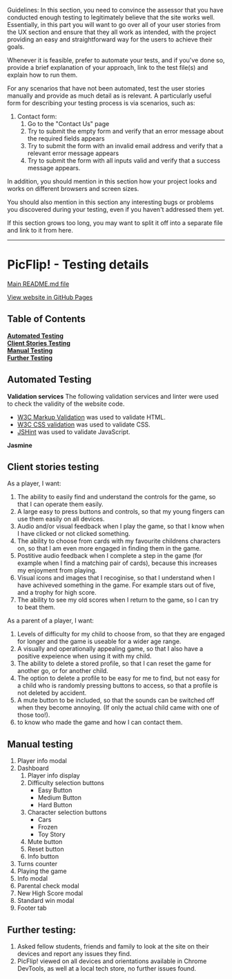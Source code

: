 Guidelines: 
In this section, you need to convince the assessor that you have conducted enough testing to legitimately believe that the site works well. 
Essentially, in this part you will want to go over all of your user stories from the UX section and ensure that they all work as intended, 
with the project providing an easy and straightforward way for the users to achieve their goals.

Whenever it is feasible, prefer to automate your tests, and if you've done so, provide a brief explanation of your approach, link to the 
test file(s) and explain how to run them.

For any scenarios that have not been automated, test the user stories manually and provide as much detail as is relevant. A particularly 
useful form for describing your testing process is via scenarios, such as:

1. Contact form:
    1. Go to the "Contact Us" page
    2. Try to submit the empty form and verify that an error message about the required fields appears
    3. Try to submit the form with an invalid email address and verify that a relevant error message appears
    4. Try to submit the form with all inputs valid and verify that a success message appears.

In addition, you should mention in this section how your project looks and works on different browsers and screen sizes.

You should also mention in this section any interesting bugs or problems you discovered during your testing, even if you haven't addressed them yet.

If this section grows too long, you may want to split it off into a separate file and link to it from here.

----

# PicFlip! - Testing details

[Main README.md file](README.md)

[View website in GitHub Pages](https://ajgreaves.github.io/picflip/)

## Table of Contents

[**Automated Testing**](#automated-testing)<br>
[**Client Stories Testing**](#client-stories-testing)<br>
[**Manual Testing**](#manual-testing)<br>
[**Further Testing**](#further-testing)<br>

## Automated Testing

**Validation services**
The following validation services and linter were used to check the validity of the website code.
- [W3C Markup Validation]( https://validator.w3.org/) was used to validate HTML.
- [W3C CSS validation](https://jigsaw.w3.org/css-validator/) was used to validate CSS.
- [JSHint](https://jshint.com/) was used to validate JavaScript.

**Jasmine**


## Client stories testing

As a player, I want:
1. The ability to easily find and understand the controls for the game, so that I can operate them easily. 
2. A large easy to press buttons and controls, so that my young fingers can use them easily on all devices.
3. Audio and/or visual feedback when I play the game, so that I know when I have clicked or not clicked something.
4. The ability to choose from cards with my favourite childrens characters on, so that I am even more engaged in finding them in the game.
5. Postitive audio feedback when I complete a step in the game (for example when I find a matching pair of cards), because this increases my enjoyment from playing.
6. Visual icons and images that I recoginise, so that I understand when I have achiveved something in the game. For example stars out of five, and a trophy for high score.
7. The ability to see my old scores when I return to the game, so I can try to beat them.

As a parent of a player, I want:
1. Levels of difficulty for my child to choose from, so that they are engaged for longer and the game is useable for a wider age range.
2. A visually and operationally appealing game, so that I also have a positive expeience when using it with my child.
3. The ability to delete a stored profile, so that I can reset the game for another go, or for another child. 
4. The option to delete a profile to be easy for me to find, but not easy for a child who is randomly pressing buttons to access, so that a profile is not deleted by accident.
5. A mute button to be included, so that the sounds can be switched off when they become annoying. (If only the actual child came with one of those too!).
6. to know who made the game and how I can contact them. 

## Manual testing

1. Player info modal
2. Dashboard
    1. Player info display
    2. Difficulty selection buttons
        - Easy Button
        - Medium Button
        - Hard Button
    3. Character selection buttons
        - Cars
        - Frozen
        - Toy Story
    4. Mute button
    5. Reset button
    6. Info button
3. Turns counter
4. Playing the game
5. Info modal
6. Parental check modal
7. New High Score modal
8. Standard win modal
9. Footer tab


## Further testing: 

1. Asked fellow students, friends and family to look at the site on their devices and report any issues they find.
2. PicFlip! viewed on all devices and orientations available in Chrome DevTools, as well at a local tech store, no further issues found.
